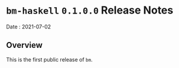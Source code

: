 # `bm-haskell` `0.1.0.0` Release Notes

Date
: 2021-07-02

## Overview

This is the first public release of `bm`.
